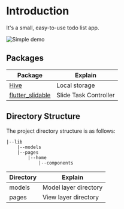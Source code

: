 # Introduction

It's a small, easy-to-use todo list app.

![Simple demo](https://github.com/MakaiPan/todo/blob/main/README/demo.gif?raw=true)
## Packages

| **Package**                                                   | **Explain**           |
|---------------------------------------------------------------|-----------------------|
| [Hive](https://docs.hivedb.dev/#/)                            | Local storage         |
| [flutter_slidable](https://pub.dev/packages/flutter_slidable) | Slide Task Controller |



## Directory Structure

The project directory structure is as follows:
```
|--lib
    |--models
    |--pages
        |--home
            |--components
```


| **Directory** | **Explain**           |
|---------------|-----------------------|
| models        | Model layer directory |
| pages         | View layer directory  |




